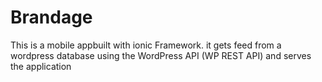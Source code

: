 # Brandage
This is a mobile appbuilt with ionic Framework. it gets feed from a wordpress database using the WordPress API (WP REST API)  and serves the application
